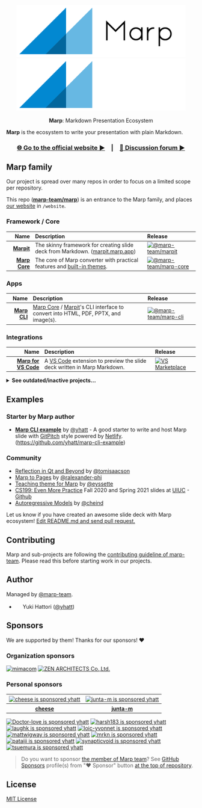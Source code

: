 <div align="center">
  <p>
    <img src="marp.png#gh-light-mode-only" alt="Marp" width="450" />
    <img src="marp-dark.png#gh-dark-mode-only" alt="Marp" width="450" />
  </p>
  <p>
    <strong>Marp</strong>: Markdown Presentation Ecosystem
  </p>
</div>

**Marp** is the ecosystem to write your presentation with plain Markdown.

<div align="center">

### [🌐 Go to the official website ▶︎](https://marp.app)&emsp;|&emsp;[💬 Discussion forum ▶︎](https://github.com/marp-team/marp/discussions)

</div>

## Marp family

Our project is spread over many repos in order to focus on a limited scope per repository.

This repo (**[marp-team/marp][marp]**) is an entrance to the Marp family, and places [our website](https://marp.app/) in `/website`.

### Framework / Core

|                       Name | Description                                                                                 | Release                                                   |
| -------------------------: | :------------------------------------------------------------------------------------------ | :-------------------------------------------------------- |
|               **[Marpit]** | The skinny framework for creating slide deck from Markdown. ([marpit.marp.app])             | [![@marp-team/marpit][badge-marpit]][marpit-npm]          |
| **[Marp Core][marp-core]** | The core of Marp converter with practical features and [built-in themes][marp-core-themes]. | [![@marp-team/marp-core][badge-marp-core]][marp-core-npm] |

### Apps

|                     Name | Description                                                                                      | Release                                                |
| -----------------------: | :----------------------------------------------------------------------------------------------- | :----------------------------------------------------- |
| **[Marp CLI][marp-cli]** | [Marp Core][marp-core] / [Marpit]'s CLI interface to convert into HTML, PDF, PPTX, and image(s). | [![@marp-team/marp-cli][badge-marp-cli]][marp-cli-npm] |

### Integrations

|                                Name | Description                                                                       | Release                                                     |
| ----------------------------------: | :-------------------------------------------------------------------------------- | :---------------------------------------------------------- |
| **[Marp for VS Code][marp-vscode]** | A [VS Code][vscode] extension to preview the slide deck written in Marp Markdown. | [![VS Marketplace][badge-marp-vscode]][marp-vscode-release] |

<details>
<summary><b>See outdated/inactive projects...</b></summary><br />

|                     Name | Description                                                      | Release                                                      |
| -----------------------: | :--------------------------------------------------------------- | :----------------------------------------------------------- |
|     [Marp Web][marp-web] | The Web interface of Marp based on [PWA] and [Preact] framework. | [![tech demo][badge-marp-web]][marp-web-site]                |
| [Marp React][marp-react] | Marp renderer component for [React].                             | [![@marp-team/marp-react][badge-marp-react]][marp-react-npm] |
|     [Marp Vue][marp-vue] | Marp renderer component for [Vue].                               | [![@marp-team/marp-vue][badge-marp-vue]][marp-vue-npm]       |

And there is a gravesite of classic Marp app in https://github.com/yhatt/marp. :ghost:

[marp-web]: https://github.com/marp-team/marp-web
[marp-react]: https://github.com/marp-team/marp-react
[marp-vue]: https://github.com/marp-team/marp-vue
[pwa]: https://en.wikipedia.org/wiki/Progressive_Web_Apps
[preact]: https://preactjs.com/
[react]: https://reactjs.org/
[vue]: https://vuejs.org/
[marp-web-site]: https://web.marp.app/
[marp-react-npm]: https://www.npmjs.com/package/@marp-team/marp-react
[marp-vue-npm]: https://www.npmjs.com/package/@marp-team/marp-vue
[badge-marp-web]: https://img.shields.io/badge/%E2%80%8B-tech%20demo-%230288d1.svg?style=flat-square&logo=data:image/png;base64,iVBORw0KGgoAAAANSUhEUgAAAA4AAAAOCAYAAAAfSC3RAAAAUUlEQVQokWNgGD6AqePif3Sx9B2PMcQwNKFrTN/x+D9ejTBNyBphmnBqRNYE04isCatGdE1MHRf/o2vC0IhNE1PaXPwacWnCqxGfJoI2Dn4AAN0ZrMM1VUFvAAAAAElFTkSuQmCC
[badge-marp-react]: https://img.shields.io/npm/v/@marp-team/marp-react.svg?style=flat-square&logo=npm
[badge-marp-vue]: https://img.shields.io/npm/v/@marp-team/marp-vue.svg?style=flat-square&logo=npm

</details>

[yhatt/marp]: https://github.com/yhatt/marp
[marp]: https://github.com/marp-team/marp
[marpit]: https://github.com/marp-team/marpit
[marp-core]: https://github.com/marp-team/marp-core
[marp-core-themes]: https://github.com/marp-team/marp-core/tree/main/themes
[marp-cli]: https://github.com/marp-team/marp-cli
[marp-vscode]: https://github.com/marp-team/marp-vscode
[vscode]: https://code.visualstudio.com/
[marpit.marp.app]: https://marpit.marp.app/
[marpit-npm]: https://www.npmjs.com/package/@marp-team/marpit
[marp-core-npm]: https://www.npmjs.com/package/@marp-team/marp-core
[marp-cli-npm]: https://www.npmjs.com/package/@marp-team/marp-cli
[marp-vscode-release]: https://marketplace.visualstudio.com/items?itemName=marp-team.marp-vscode
[badge-marpit]: https://img.shields.io/npm/v/@marp-team/marpit.svg?style=flat-square&logo=npm
[badge-marp-core]: https://img.shields.io/npm/v/@marp-team/marp-core.svg?style=flat-square&logo=npm
[badge-marp-cli]: https://img.shields.io/npm/v/@marp-team/marp-cli.svg?style=flat-square&logo=npm
[badge-marp-vscode]: https://img.shields.io/visual-studio-marketplace/v/marp-team.marp-vscode.svg?style=flat-square&logo=visual-studio-code&label=Marketplace

## Examples

### Starter by Marp author

- **[Marp CLI example](https://yhatt-marp-cli-example.netlify.com/)** by [@yhatt](https://github.com/yhatt) - A good starter to write and host Marp slide with [GitPitch](https://gitpitch.com/) style powered by [Netlify](https://www.netlify.com/). (https://github.com/yhatt/marp-cli-example)

### Community

- [Reflection in Qt and Beyond](https://github.com/tomisaacson/reflection-in-Qt) by [@tomisaacson](https://github.com/tomisaacson)
- [Marp to Pages](https://github.com/ralexander-phi/marp-to-pages/) by [@ralexander-phi](https://github.com/ralexander-phi)
- [Teaching theme for Marp](https://github.com/eyssette/teaching-theme-for-marp) by [@eyssette](https://github.com/eyssette)
- [CS199: Even More Practice](https://cs199emp.netlify.app/) Fall 2020 and Spring 2021 slides at [UIUC](https://cs.illinois.edu/) - [Github](https://github.com/harsh183/emp-125/)
- [Autoregressive Models](https://github.com/cheind/autoregressive) by [@cheind](https://github.com/cheind)

<!-- - [Title](https://example.com/) by [@username](https://github.com/username) -->

Let us know if you have created an awesome slide deck with Marp ecosystem! [Edit README.md and send pull request.](https://github.com/marp-team/marp/edit/main/README.md)

## Contributing

Marp and sub-projects are following the [contributing guideline of marp-team][contributing]. Please read this before starting work in our projects.

[contributing]: https://github.com/marp-team/.github/blob/master/CONTRIBUTING.md

## Author

Managed by [@marp-team](https://github.com/marp-team).

- <img src="https://github.com/yhatt.png" width="16" height="16"/> Yuki Hattori ([@yhatt](https://github.com/yhatt))

## Sponsors

We are supported by them! Thanks for our sponsors! :heart:

<!-- [NOTE] Sort sponsors by name when modify. -->

### Organization sponsors

<!-- Logo and links for top-tier sponsors (The image should be up to 300px on a side) -->

<p>
  <a href="https://github.com/mimacom"><img src="https://github.com/mimacom.png" width="64" height="64" alt="mimacom" /></a>
  <a href="https://zenarchitects.co.jp/"><img src="https://user-images.githubusercontent.com/3993388/132221848-fd9978af-fbca-4382-8ba4-8c9cb1f9e46d.png" alt="ZEN ARCHITECTS Co.,Ltd." width="300" /></a>
</p>

<!-- [TODO] For mid-tier sponsors: As the same format as personal sponsors, add small icons and links to GitHub organization. -->

### Personal sponsors

<!-- Name and icons (Top-tier sponsors) -->
<table>
  <tr align="center">
    <td>
      <a href="https://github.com/cheese"><img src="https://github.com/cheese.png" width="64" height="64" alt="cheese is sponsored yhatt" valign="middle"/></a>
    </td>
    <td>
      <a href="https://github.com/junta-m"><img src="https://github.com/junta-m.png" width="64" height="64" alt="junta-m is sponsored yhatt" valign="middle"/></a>
    </td>
  </tr>
  <tr>
    <th><a href="https://github.com/cheese">cheese</a></th>
    <th><a href="https://github.com/junta-m">junta-m</a></th>
  </tr>
</table>

<!-- Mid-tier sponsors -->
<p>
  <a href="https://github.com/Doctor-love"><img src="https://github.com/Doctor-love.png" width="32" height="32" alt="Doctor-love is sponsored yhatt" /></a>
  <a href="https://github.com/harsh183"><img src="https://github.com/harsh183.png" width="32" height="32" alt="harsh183 is sponsored yhatt" /></a>
  <a href="https://github.com/laughk"><img src="https://github.com/laughk.png" width="32" height="32" alt="laughk is sponsored yhatt" /></a>
  <a href="https://github.com/loic-yvonnet"><img src="https://github.com/loic-yvonnet.png" width="32" height="32" alt="loic-yvonnet is sponsored yhatt" /></a>
  <a href="https://github.com/mattwigway"><img src="https://github.com/mattwigway.png" width="32" height="32" alt="mattwigway is sponsored yhatt" /></a>
  <a href="https://github.com/mrkn"><img src="https://github.com/mrkn.png" width="32" height="32" alt="mrkn is sponsored yhatt" /></a>
  <a href="https://github.com/pataiji"><img src="https://github.com/pataiji.png" width="32" height="32" alt="pataiji is sponsored yhatt" /></a>
  <a href="https://github.com/synapticvoid"><img src="https://github.com/synapticvoid.png" width="32" height="32" alt="synapticvoid is sponsored yhatt" /></a>
  <a href="https://github.com/tsuemura"><img src="https://github.com/tsuemura.png" width="32" height="32" alt="tsuemura is sponsored yhatt" /></a>
</p>

> Do you want to sponsor [the member of Marp team](https://github.com/orgs/marp-team/people)? See [GitHub Sponsors](https://github.com/sponsors) profile(s) from "♥︎ Sponsor" button [at the top of repository](https://github.com/marp-team/marp).

## License

[MIT License](LICENSE)
